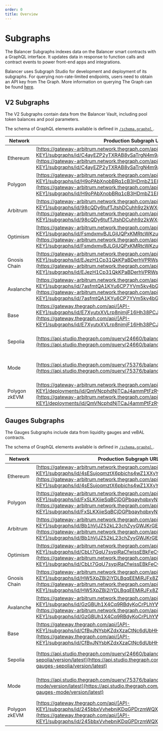 ```yaml
---
order: 0
title: Overview
---
```


# Subgraphs

The Balancer Subgraphs indexes data on the Balancer smart contracts with a GraphQL interface. It updates data in response to function calls and contract events to power front-end apps and integrations.

Balancer uses Subgraph Studio for development and deployment of its subgraphs. For querying non-rate-limited endpoints, users need to obtain an API key from The Graph. More information on querying The Graph can be found [here](https://thegraph.com/docs/en/querying/querying-the-graph/).

## V2 Subgraphs

The V2 Subgraphs contain data from the Balancer Vault, including pool token balances and pool parameters.

The schema of GraphQL elements available is defined in [`/schema.graphql` ](https://github.com/balancer/balancer-subgraph-v2/blob/master/schema.graphql).

| Network       | Production Subgraph URL                                                                                                                                                                                                                        | Development Subgraph URL (rate-limited)                                                                                                                                    |
| ------------- | ---------------------------------------------------------------------------------------------------------------------------------------------------------------------------------------------------------------------------------------------- | -------------------------------------------------------------------------------------------------------------------------------------------------------------------------- |
| Ethereum      | [https://gateway-arbitrum.network.thegraph.com/api/[API-KEY]/subgraphs/id/C4ayEZP2yTXRAB8vSaTrgN4m9anTe9Mdm2ViyiAuV9TV](https://gateway-arbitrum.network.thegraph.com/api/[API-KEY]/subgraphs/id/C4ayEZP2yTXRAB8vSaTrgN4m9anTe9Mdm2ViyiAuV9TV) | [https://api.studio.thegraph.com/query/75376/balancer-v2/version/latest](https://api.studio.thegraph.com/query/75376/balancer-v2/version/latest)                           |
| Polygon       | [https://gateway-arbitrum.network.thegraph.com/api/[API-KEY]/subgraphs/id/H9oPAbXnobBRq1cB3HDmbZ1E8MWQyJYQjT1QDJMrdbNp](https://gateway-arbitrum.network.thegraph.com/api/[API-KEY]/subgraphs/id/H9oPAbXnobBRq1cB3HDmbZ1E8MWQyJYQjT1QDJMrdbNp) | [https://api.studio.thegraph.com/query/75376/balancer-polygon-v2/version/latest](https://api.studio.thegraph.com/query/75376/balancer-polygon-v2/version/latest)           |
| Arbitrum      | [https://gateway-arbitrum.network.thegraph.com/api/[API-KEY]/subgraphs/id/98cQDy6tufTJtshDCuhh9z2kWXsQWBHVh2bqnLHsGAeS](https://gateway-arbitrum.network.thegraph.com/api/[API-KEY]/subgraphs/id/98cQDy6tufTJtshDCuhh9z2kWXsQWBHVh2bqnLHsGAeS) | [https://api.studio.thegraph.com/query/75376/balancer-arbitrum-v2/version/latest](https://api.studio.thegraph.com/query/75376/balancer-arbitrum-v2/version/latest)         |
| Optimism      | [https://gateway-arbitrum.network.thegraph.com/api/[API-KEY]/subgraphs/id/FsmdxmvBJLGjUQPxKMRtcWKzuCNpomKuMTbSbtRtggZ7](https://gateway-arbitrum.network.thegraph.com/api/[API-KEY]/subgraphs/id/FsmdxmvBJLGjUQPxKMRtcWKzuCNpomKuMTbSbtRtggZ7) | [https://api.studio.thegraph.com/query/75376/balancer-optimism-v2/version/latest](https://api.studio.thegraph.com/query/75376/balancer-optimism-v2/version/latest)         |
| Gnosis Chain  | [https://gateway-arbitrum.network.thegraph.com/api/[API-KEY]/subgraphs/id/EJezH1Cp31QkKPaBDerhVPRWsKVZLrDfzjrLqpmv6cGg](https://gateway-arbitrum.network.thegraph.com/api/[API-KEY]/subgraphs/id/EJezH1Cp31QkKPaBDerhVPRWsKVZLrDfzjrLqpmv6cGg) | [https://api.studio.thegraph.com/query/75376/balancer-gnosis-chain-v2/version/latest](https://api.studio.thegraph.com/query/75376/balancer-gnosis-chain-v2/version/latest) |
| Avalanche     | [https://gateway-arbitrum.network.thegraph.com/api/[API-KEY]/subgraphs/id/7asfmtQA1KYu6CP7YVm5kv4bGxVyfAHEiptt2HMFgkHu](https://gateway-arbitrum.network.thegraph.com/api/[API-KEY]/subgraphs/id/7asfmtQA1KYu6CP7YVm5kv4bGxVyfAHEiptt2HMFgkHu) | [https://api.studio.thegraph.com/query/75376/balancer-avalanche-v2/version/latest](https://api.studio.thegraph.com/query/75376/balancer-avalanche-v2/version/latest)       |
| Base          | [https://gateway.thegraph.com/api/[API-KEY]/subgraphs/id/E7XyutxXVLrp8njmjF16Hh38PCJuHm12RRyMt5ma4ctX](https://gateway.thegraph.com/api/[API-KEY]/subgraphs/id/E7XyutxXVLrp8njmjF16Hh38PCJuHm12RRyMt5ma4ctX)                                                                                     | [https://api.studio.thegraph.com/query/24660/balancer-base-v2/version/latest](https://api.studio.thegraph.com/query/24660/balancer-base-v2/version/latest)                 |
| Sepolia       | [https://api.studio.thegraph.com/query/24660/balancer-sepolia-v2/version/latest](https://api.studio.thegraph.com/query/24660/balancer-sepolia-v2/version/latest)                                                                               | [https://api.studio.thegraph.com/query/24660/balancer-sepolia-v2/version/latest](https://api.studio.thegraph.com/query/24660/balancer-sepolia-v2/version/latest)           |
| Mode          | [https://api.studio.thegraph.com/query/75376/balancer-mode-v2/version/latest](https://api.studio.thegraph.com/query/75376/balancer-mode-v2/version/latest)                                                                                     | [https://api.studio.thegraph.com/query/75376/balancer-mode-v2/version/latest](https://api.studio.thegraph.com/query/75376/balancer-mode-v2/version/latest)                 |
| Polygon zkEVM | [https://gateway-arbitrum.network.thegraph.com/api/[API-KEY]/deployments/id/QmVNcphdNjTCaJ4ammPtFzRyD4gmyNBomKcVFZ98RADpS1](https://gateway-arbitrum.network.thegraph.com/api/[API-KEY]/deployments/id/QmVNcphdNjTCaJ4ammPtFzRyD4gmyNBomKcVFZ98RADpS1) | [https://api.studio.thegraph.com/query/24660/balancer-polygon-zk-v2/version/latest](https://api.studio.thegraph.com/query/24660/balancer-polygon-zk-v2/version/latest)     |

## Gauges Subgraphs

The Gauges Subgraphs include data from liquidity gauges and veBAL contracts.

The schema of GraphQL elements available is defined in [`/schema.graphql` ](https://github.com/balancer/gauges-subgraph/blob/master/schema.graphql).

| Network       | Production Subgraph URL                                                                                                                                                                                                                        | Development Subgraph URL (rate-limited)                                                                                                                                            |
| ------------- | ---------------------------------------------------------------------------------------------------------------------------------------------------------------------------------------------------------------------------------------------- | ---------------------------------------------------------------------------------------------------------------------------------------------------------------------------------- |
| Ethereum      | [https://gateway-arbitrum.network.thegraph.com/api/[API-KEY]/subgraphs/id/4sESujoqmztX6pbichs4wZ1XXyYrkooMuHA8sKkYxpTn](https://gateway-arbitrum.network.thegraph.com/api/[API-KEY]/subgraphs/id/4sESujoqmztX6pbichs4wZ1XXyYrkooMuHA8sKkYxpTn) | [https://api.studio.thegraph.com/query/75376/balancer-gauges/version/latest](https://api.studio.thegraph.com/query/75376/balancer-gauges/version/latest)                           |
| Polygon       | [https://gateway-arbitrum.network.thegraph.com/api/[API-KEY]/subgraphs/id/FxSLKXiieSqBCjDGPbqayhqbxyNtwaEC5M3rxr6hUa8h](https://gateway-arbitrum.network.thegraph.com/api/[API-KEY]/subgraphs/id/FxSLKXiieSqBCjDGPbqayhqbxyNtwaEC5M3rxr6hUa8h) | [https://api.studio.thegraph.com/query/75376/balancer-gauges-polygon/version/latest](https://api.studio.thegraph.com/query/75376/balancer-gauges-polygon/version/latest)           |
| Arbitrum      | [https://gateway-arbitrum.network.thegraph.com/api/[API-KEY]/subgraphs/id/Bb1hVjJZ52kL23chZyyGWJKrGEg3S6euuNa1YA6XRU4J](https://gateway-arbitrum.network.thegraph.com/api/[API-KEY]/subgraphs/id/Bb1hVjJZ52kL23chZyyGWJKrGEg3S6euuNa1YA6XRU4J) | [https://api.studio.thegraph.com/query/75376/balancer-gauges-arbitrum/version/latest](https://api.studio.thegraph.com/query/75376/balancer-gauges-arbitrum/version/latest)         |
| Optimism      | [https://gateway-arbitrum.network.thegraph.com/api/[API-KEY]/subgraphs/id/CbLt7GqU7sypjRaCfwissEBkFeCw3dUz2emrvBNJ7dZu](https://gateway-arbitrum.network.thegraph.com/api/[API-KEY]/subgraphs/id/CbLt7GqU7sypjRaCfwissEBkFeCw3dUz2emrvBNJ7dZu) | [https://api.studio.thegraph.com/query/75376/balancer-gauges-optimism/version/latest](https://api.studio.thegraph.com/query/75376/balancer-gauges-optimism/version/latest)         |
| Gnosis Chain  | [https://gateway-arbitrum.network.thegraph.com/api/[API-KEY]/subgraphs/id/HW5XpZBi2iYDLBqqEEMiRJFx8ZJAQak9uu5TzyH9BBxy](https://gateway-arbitrum.network.thegraph.com/api/[API-KEY]/subgraphs/id/HW5XpZBi2iYDLBqqEEMiRJFx8ZJAQak9uu5TzyH9BBxy) | [https://api.studio.thegraph.com/query/75376/balancer-gauges-gnosis-chain/version/latest](https://api.studio.thegraph.com/query/75376/balancer-gauges-gnosis-chain/version/latest) |
| Avalanche     | [https://gateway-arbitrum.network.thegraph.com/api/[API-KEY]/subgraphs/id/GzGBUh1X4Cq9RBdyKoCrPLhYW1saBYHwFBgcTsARPYUG](https://gateway-arbitrum.network.thegraph.com/api/[API-KEY]/subgraphs/id/GzGBUh1X4Cq9RBdyKoCrPLhYW1saBYHwFBgcTsARPYUG) | [https://api.studio.thegraph.com/query/75376/balancer-gauges-avalanche/version/latest](https://api.studio.thegraph.com/query/75376/balancer-gauges-avalanche/version/latest)       |
| Base          | [https://gateway.thegraph.com/api/[API-KEY]/subgraphs/id/CfBvJNYsbKZdxXzaCtNc6dUbHH6TjDupprjKKo9gnmwg](https://gateway.thegraph.com/api/[API-KEY]/subgraphs/id/CfBvJNYsbKZdxXzaCtNc6dUbHH6TjDupprjKKo9gnmwg)                                                                             | [https://api.studio.thegraph.com/query/24660/balancer-gauges-base/version/latest](https://api.studio.thegraph.com/query/24660/balancer-gauges-base/version/latest)                 |
| Sepolia       | [https://api.studio.thegraph.com/query/24660/balancer-gauges-sepolia/version/latest](https://api.studio.thegraph.com/query/24660/balancer-gauges-sepolia/version/latest)                                                                       | [https://api.studio.thegraph.com/query/24660/balancer-gauges-sepolia/version/latest](https://api.studio.thegraph.com/query/24660/balancer-gauges-sepolia/version/latest)           |
| Mode          | [https://api.studio.thegraph.com/query/75376/balancer-gauges-mode/version/latest](https://api.studio.thegraph.com/query/75376/balancer-gauges-mode/version/latest)                                                                             | [https://api.studio.thegraph.com/query/75376/balancer-gauges-mode/version/latest](https://api.studio.thegraph.com/query/75376/balancer-gauges-mode/version/latest)                 |
| Polygon zkEVM | [https://gateway.thegraph.com/api/[API-KEY]/subgraphs/id/245bbxVvhebniKDqGPDrzmWQX28vh4VkcZMxxjqb1gPC](https://gateway.thegraph.com/api/[API-KEY]/subgraphs/id/245bbxVvhebniKDqGPDrzmWQX28vh4VkcZMxxjqb1gPC)                                   | [https://api.studio.thegraph.com/query/24660/balancer-gauges-polygon-zk/version/latest](https://api.studio.thegraph.com/query/24660/balancer-gauges-polygon-zk/version/latest)     |
